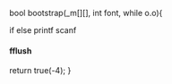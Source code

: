 bool bootstrap(_m[][], int font, while o.o){

  if
  else
  printf
  scanf
  #### fflush

  return true(-4);
}
